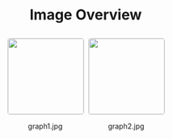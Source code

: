 <h1 style ="text-align: center;"> Image Overview </h1>
<div style="display: flex;
flex-wrap: wrap;
gap: 10px;
justify-content: center;
padding: 10px;" >
<div style="flex: 1 1 calc(33.333% - 20px); /* Three images per row on large screens */
        max-width: 150px;
        text-align: center;" >
<img src="https://media.evkx.net/multimedia/guides/checkingbatteryhealth/graph1_xst.jpg" style="width: 150px;
height: auto;
border: 1px solid #ddd;
border-radius: 5px;
  ">
<p>graph1.jpg</p>
</div>
<div style="flex: 1 1 calc(33.333% - 20px); /* Three images per row on large screens */
        max-width: 150px;
        text-align: center;" >
<img src="https://media.evkx.net/multimedia/guides/checkingbatteryhealth/graph2_xst.jpg" style="width: 150px;
height: auto;
border: 1px solid #ddd;
border-radius: 5px;
  ">
<p>graph2.jpg</p>
</div>
</div>
